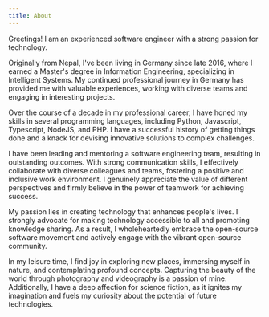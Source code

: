 ```yaml
---
title: About
---
```


Greetings! I am an experienced software engineer with a strong passion for technology.

Originally from Nepal, I've been living in Germany since late 2016, where I earned a Master's degree in Information Engineering, specializing in Intelligent Systems. My continued professional journey in Germany has provided me with valuable experiences, working with diverse teams and engaging in interesting projects.

Over the course of a decade in my professional career, I have honed my skills in several programming languages, including Python, Javascript, Typescript, NodeJS, and PHP. I have a successful history of getting things done and a knack for devising innovative solutions to complex challenges.

I have been leading and mentoring a software engineering team, resulting in outstanding outcomes. With strong communication skills, I effectively collaborate with diverse colleagues and teams, fostering a positive and inclusive work environment. I genuinely appreciate the value of different perspectives and firmly believe in the power of teamwork for achieving success.

My passion lies in creating technology that enhances people's lives. I strongly advocate for making technology accessible to all and promoting knowledge sharing. As a result, I wholeheartedly embrace the open-source software movement and actively engage with the vibrant open-source community.

In my leisure time, I find joy in exploring new places, immersing myself in nature, and contemplating profound concepts. Capturing the beauty of the world through photography and videography is a passion of mine. Additionally, I have a deep affection for science fiction, as it ignites my imagination and fuels my curiosity about the potential of future technologies.